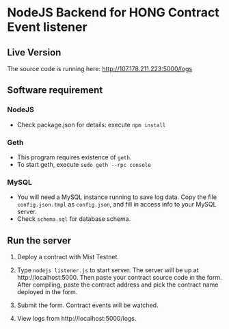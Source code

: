 NodeJS Backend for HONG Contract Event listener
================

## Live Version

The source code is running here: http://107.178.211.223:5000/logs



## Software requirement

### NodeJS
- Check package.json for details: execute `npm install`

### Geth
- This program requires existence of `geth`.
- To start geth, execute `sudo geth --rpc console`

### MySQL
- You will need a MySQL instance running to save log data. Copy the file `config.json.tmpl` as `config.json`, and fill in access info to your MySQL server.
- Check `schema.sql` for database schema.


## Run the server

1. Deploy a contract with Mist Testnet.

2. Type `nodejs listener.js` to start server. The server will be up at http://localhost:5000. Then paste your contract source code in the form. After compiling, paste the contract address and pick the contract name deployed in the form.

3. Submit the form. Contract events will be watched.

4. View logs from http://localhost:5000/logs.
